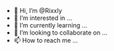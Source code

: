 - 👋 Hi, I’m @Rixxly
- 👀 I’m interested in ...
- 🌱 I’m currently learning ...
- 💞️ I’m looking to collaborate on ...
- 📫 How to reach me ...

<!---
Rixxly/Rixxly is a ✨ special ✨ repository because its `README.md` (this file) appears on your GitHub profile.
You can click the Preview link to take a look at your changes.
--->
